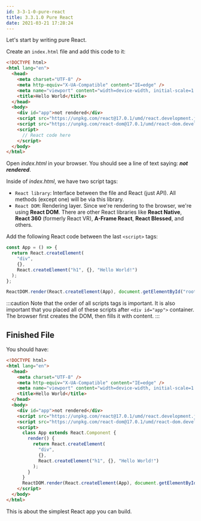 ```yaml
---
id: 3-3-1-0-pure-react
title: 3.3.1.0 Pure React
date: 2021-03-21 17:28:24
---
```


Let's start by writing pure React.

Create an `index.html` file and add this code to it:

```html title="index.html" {11-12}
<!DOCTYPE html>
<html lang="en">
  <head>
    <meta charset="UTF-8" />
    <meta http-equiv="X-UA-Compatible" content="IE=edge" />
    <meta name="viewport" content="width=device-width, initial-scale=1.0" />
    <title>Hello World</title>
  </head>
  <body>
    <div id="app">not rendered</div>
    <script src="https://unpkg.com/react@17.0.1/umd/react.development.js"></script>
    <script src="https://unpkg.com/react-dom@17.0.1/umd/react-dom.development.js"></script>
    <script>
      // React code here
    </script>
  </body>
</html>
```

Open *index.html* in your browser. You should see a line of text saying: ***not rendered***.

Inside of *index.html*, we have two script tags:

- `React library`: Interface between the file and React (just API). All methods (except one) will be via this library.
- `React DOM`: Rendering layer. Since we're rendering to the browser, we're using **React DOM**. There are other React libraries like **React Native**, **React 360** (formerly React VR), **A-Frame React**, **React Blessed**, and others.

Add the following React code between the last `<script>` tags:

```jsx title="React code"
const App = () => {
  return React.createElement(
    "div",
    {},
    React.createElement("h1", {}, "Hello World!")
  );
};

ReactDOM.render(React.createElement(App), document.getElementById("root"));
```

:::caution
Note that the order of all scripts tags is important. It is also important that you placed all of these scripts after `<div id="app">` container. The browser first creates the DOM, then fills it with content.
:::

## Finished File

You should have:

```html title="index.html"
<!DOCTYPE html>
<html lang="en">
  <head>
    <meta charset="UTF-8" />
    <meta http-equiv="X-UA-Compatible" content="IE=edge" />
    <meta name="viewport" content="width=device-width, initial-scale=1.0" />
    <title>Hello World</title>
  </head>
  <body>
    <div id="app">not rendered</div>
    <script src="https://unpkg.com/react@17.0.1/umd/react.development.js"></script>
    <script src="https://unpkg.com/react-dom@17.0.1/umd/react-dom.development.js"></script>
    <script>
      class App extends React.Component {
        render() {
          return React.createElement(
            "div",
            {},
            React.createElement("h1", {}, "Hello World!")
          );
        }
      }
      ReactDOM.render(React.createElement(App), document.getElementById("app"));
    </script>
  </body>
</html>
```

This is about the simplest React app you can build.
